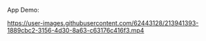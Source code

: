 
App Demo:

https://user-images.githubusercontent.com/62443128/213941393-1889cbc2-3156-4d30-8a63-c63176c416f3.mp4

